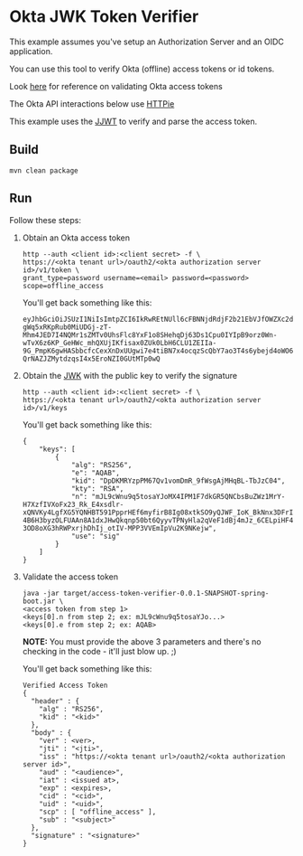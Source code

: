 # Okta JWK Token Verifier

This example assumes you've setup an Authorization Server and an OIDC application.

You can use this tool to verify Okta (offline) access tokens or id tokens. 

Look [here](http://developer.okta.com/docs/api/resources/oauth2.html#validating-access-tokens) for reference on
validating Okta access tokens

The Okta API interactions below use [HTTPie](http://httpie.org)

This example uses the [JJWT](https://github.com/jwtk/jjwt) to verify and parse the access token.

## Build

```
mvn clean package
```

## Run

Follow these steps:

1. Obtain an Okta access token

    ```
    http --auth <client id>:<client secret> -f \
    https://<okta tenant url>/oauth2/<okta authorization server id>/v1/token \
    grant_type=password username=<email> password=<password> scope=offline_access
    ```
    
    You'll get back something like this:
    
    ```
    eyJhbGciOiJSUzI1NiIsImtpZCI6IkRwREtNUll6cFBNNjdRdjF2b21EbVJfOWZXc2dBak1IcUJMLVRiSnpDMDQifQ.eyJ2ZXIiOjEsImp0aSI6IkFULlpBMTRIbk1lNEtVeEdyQW9fMnFUWjhXRmNmRUt6TjNWLThKTnkxcmx5YjAiLCJpc3MiOiJodHRwczovL21pY2FoLm9rdGFwcmV2aWV3LmNvbS9vYXV0aDIvYXVzOXZtb3JrOHd3NXR3WmcwaDciLCJhdWQiOiJodHRwczovL2FmaXRuZXJkLmNvbS90ZXN0IiwiaWF0IjoxNDkxOTcwODMyLCJleHAiOjE0OTE5NzQ0MzIsImNpZCI6IlFTMlRUTGZVRTN6aXUzV0tlbDR0IiwidWlkIjoiMDB1OXZtZTk5bnh1ZHZ4WkEwaDciLCJzY3AiOlsib2ZmbGluZV9hY2Nlc3MiXSwic3ViIjoibWljYWgrb2t0YUBhZml0bmVyZC5jb20ifQ.RU4zIQIadATEcAt7Pd6SHqWsIprVrucmsqD7i3PKMskHsAcq8zYczFLyzprbSCAoTnM0ItR2VQ6gZuwt_u0S7wtWde_AJzeh-gWq5xRKpRub0MiUDGj-zT-Mhm4JED7I4NQMr1sZMTv0UhsFlc8YxF1o8SHehqDj63Ds1Cpu0IYIpB9orz0Wn-wTvX6z6KP_GeHWc_mhQXUjIKfisax0ZUk0LbH6CLU1ZEIIa-9G_PmpK6gwHASbbcfcCexXnDxUUgwi7e4tiBN7x4ocqzScQbY7ao3T4s6ybejd4oWO69sTGXF7m25-QrNAZJZMytdzqsI4x5EroNZI0GUtMTp0wQ
    ```
    
2. Obtain the [JWK](https://tools.ietf.org/html/rfc7517) with the public key to verify the signature

    ```
    http --auth <client id>:<client secret> -f \
    https://<okta tenant url>/oauth2/<okta authorization server id>/v1/keys
    ```
    
    You'll get back something like this:
    
    ```
    {
        "keys": [
            {
                "alg": "RS256",
                "e": "AQAB",
                "kid": "DpDKMRYzpPM67Qv1vomDmR_9fWsgAjMHqBL-TbJzC04",
                "kty": "RSA",
                "n": "mJL9cWnu9q5tosaYJoMX4IPM1F7dkGR5QNCbsBuZWz1MrY-H7XzfIVXoFx23_Rk_E4xsdlr-xQNVKy4LgfXG5YQNHBT591PpprHEf6myfirB8Ig08xtkSO9yQJWF_IoK_BkNnx3DFrIAeBs73cYztGIBQFCeL9OhgAZWif2ovMruEdQPlgoKuNzb39WnEPZX_hUINVPIc-4B6H3byzOLFUAAn8A1dxJHwQkqnp50bt6QyyvTPNyHla2qVeF1dBj4mJz_6CELpiHF42WgtWcrouekDgnRSa2ctRKbjt8-3OD8oXG3hRWPxrjhDhIj_otIV-MPP3VVEmIpVu2K9NKejw",
                "use": "sig"
            }
        ]
    }
    ```
    
3. Validate the access token
    
    ```
    java -jar target/access-token-verifier-0.0.1-SNAPSHOT-spring-boot.jar \
    <access token from step 1>
    <keys[0].n from step 2; ex: mJL9cWnu9q5tosaYJo...>
    <keys[0].e from step 2; ex: AQAB>
    ```
    
    **NOTE:** You must provide the above 3 parameters and there's no checking in the code - it'll just blow up. ;)
    
    You'll get back something like this:
    
    ```
    Verified Access Token
    {
      "header" : {
        "alg" : "RS256",
        "kid" : "<kid>"
      },
      "body" : {
        "ver" : <ver>,
        "jti" : "<jti>",
        "iss" : "https://<okta tenant url>/oauth2/<okta authorization server id>",
        "aud" : "<audience>",
        "iat" : <issued at>,
        "exp" : <expires>,
        "cid" : "<cid>",
        "uid" : "<uid>",
        "scp" : [ "offline_access" ],
        "sub" : "<subject>"
      },
      "signature" : "<signature>"
    }
    ```